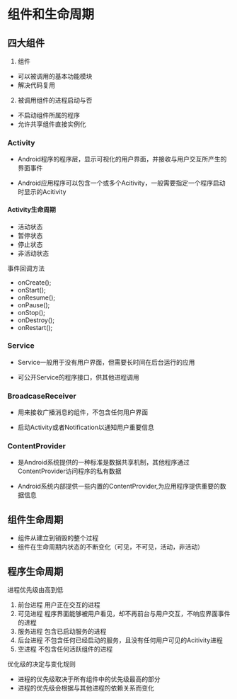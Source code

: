 # 组件和生命周期


## 四大组件

1. 组件

- 可以被调用的基本功能模块
- 解决代码复用

2. 被调用组件的进程启动与否

- 不启动组件所属的程序
- 允许共享组件直接实例化


### Activity 

- Android程序的程序层，显示可视化的用户界面，并接收与用户交互所产生的界面事件

- Android应用程序可以包含一个或多个Acitivity，一般需要指定一个程序启动时显示的Acitivity

#### Activity生命周期
- 活动状态
- 暂停状态
- 停止状态
- 非活动状态

事件回调方法
- onCreate();
- onStart();
- onResume();
- onPause();
- onStop();
- onDestroy();
- onRestart();

### Service

- Service一般用于没有用户界面，但需要长时间在后台运行的应用

- 可公开Service的程序接口，供其他进程调用

### BroadcaseReceiver

- 用来接收广播消息的组件，不包含任何用户界面

- 启动Activity或者Notification以通知用户重要信息

### ContentProvider

- 是Android系统提供的一种标准是数据共享机制，其他程序通过ContentProvider访问程序的私有数据

- Android系统内部提供一些内置的ContentProvider,为应用程序提供重要的数据信息

##  组件生命周期

- 组件从建立到销毁的整个过程
- 组件在生命周期内状态的不断变化（可见，不可见，活动，非活动）

## 程序生命周期
进程优先级由高到低

1. 前台进程 用户正在交互的进程
2. 可见进程 程序界面能够被用户看见，却不再前台与用户交互，不响应界面事件的进程
3. 服务进程 包含已启动服务的进程
4. 后台进程 不包含任何已经启动的服务，且没有任何用户可见的Acitivity进程
5. 空进程 不包含任何活跃组件的进程


优化级的决定与变化规则
- 进程的优先级取决于所有组件中的优先级最高的部分
- 进程的优先级会根据与其他进程的依赖关系而变化




